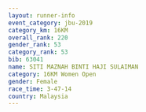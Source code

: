 ```yaml
---
layout: runner-info 
event_category: jbu-2019 
category_km: 16KM  
overall_rank: 220
gender_rank: 53
category_rank: 53
bib: 63041
name: SITI MAZNAH BINTI HAJI SULAIMAN
category: 16KM Women Open
gender: Female
race_time: 3-47-14
country: Malaysia
---
```

